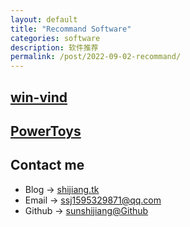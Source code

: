 ```yaml
---
layout: default
title: "Recommand Software"
categories: software
description: 软件推荐
permalink: /post/2022-09-02-recommand/ 
---
```


## [win-vind](https://github.com/pit-ray/win-vind)

## [PowerToys](https://github.com/microsoft/PowerToys)


## Contact me
- Blog -> [shijiang.tk](https://shijiang.tk)
- Email -> <ssj1595329871@qq.com>
- Github -> [sunshijiang@Github](https://github.com/sunshijiang)

